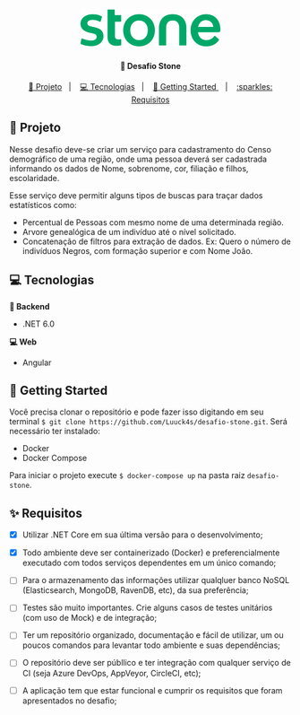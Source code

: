 <h1  align="center">
<img  alt="Desafio Stone"  title="#Desafio Stone"  src=".github/logo-stone.png"  width="250px" />
</h1>

<h4  align="center">
	💚 Desafio Stone
</h4>

  
<p  align="center">
<a  href="#telescope-projeto">🔭 Projeto</a>&nbsp;&nbsp;&nbsp;|&nbsp;&nbsp;&nbsp
<a  href="#computer-tecnologias"> 💻 Tecnologias</a>&nbsp;&nbsp;&nbsp;|&nbsp;&nbsp;&nbsp;
<a  href="#-getting-started">🤠 Getting Started </a>&nbsp;&nbsp;&nbsp;|&nbsp;&nbsp;&nbsp;
<a  href="#sparkles-requisitos">:sparkles: Requisitos </a>
</p>

## :telescope: Projeto
 
 
Nesse desafio deve-se criar um serviço para cadastramento do Censo demográfico de uma região, onde uma pessoa deverá ser cadastrada informando os dados de Nome, sobrenome, cor, filiação e filhos, escolaridade.

Esse serviço deve permitir alguns tipos de buscas para traçar dados estatísticos como:
- Percentual de Pessoas com mesmo nome de uma determinada região.
- Arvore genealógica de um indivíduo até o nível solicitado.
- Concatenação de filtros para extração de dados. Ex: Quero o número de indivíduos Negros, com
formação superior e com Nome João.


## :computer: Tecnologias

  

**:satellite: Backend**

 
- .NET 6.0


**:computer: Web**
 
- Angular


## 🤠 Getting Started

Você precisa clonar o repositório e pode fazer isso digitando em seu terminal `$ git clone https://github.com/Luuck4s/desafio-stone.git`.
Será necessário ter instalado:
- Docker
- Docker Compose

Para iniciar o projeto execute `$ docker-compose up` na pasta raiz `desafio-stone`.


## :sparkles: Requisitos 

 - [x]  Utilizar .NET Core em sua última versão para o desenvolvimento;
 - [x] Todo ambiente deve ser containerizado (Docker) e preferencialmente executado com todos
serviços dependentes em um único comando;
 - [ ] Para o armazenamento das informações utilizar qualqluer banco NoSQL (Elasticsearch, MongoDB,
RavenDB, etc), da sua preferência;
 - [ ] Testes são muito importantes. Crie alguns casos de testes unitários (com uso de Mock) e de
integração;
 - [ ] Ter um repositório organizado, documentação e fácil de utilizar, um ou poucos comandos para
levantar todo ambiente e suas dependências;
 - [ ] O repositório deve ser públlico e ter integração com qualquer serviço de CI (seja Azure DevOps,
AppVeyor, CircleCI, etc);
 - [ ] A aplicação tem que estar funcional e cumprir os requisitos que foram apresentados no desafio;

